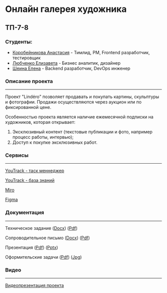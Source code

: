 # Онлайн галерея художника
## ТП-7-8
### Студенты:
- [Коробейникова Анастасия](https://github.com/korobasssss) - Тимлид, PM, Frontend разработчик, тестировщик
- [Любченко Елизавета](https://github.com/linkouwu) - Бизнес аналитик, дизайнер
- [Шеина Елена](https://github.com/raiden-20)  -  Backend разработчик, DevOps инженер

### Описание проекта
---
Проект "Lindéro" позволяет продавать и покупать картины, скульптуры и фотографии. Продажи осуществляются через аукцион или по фиксированной цене. 

Особенностью проекта является наличие ежемесячной подписки на художников, которая открывает:
  1. Эксклюзивный контент (текстовые публикации и фото, например процесс работы, интервью);
  2. Доступ к покупке эксклюзивных работ.
 

### Сервисы
---
[YouTrack - таск меннеджер](https://online-gallery.youtrack.cloud/agiles/159-2/current)

[YouTrack - база знаний](https://online-gallery.youtrack.cloud/articles/OG)

[Miro](https://miro.com/app/board/uXjVNqkFE7Q=/?share_link_id=337584141271)

[Figma](https://www.figma.com/file/xmcTy6ej7tSEEIU4bSWGko/Online-gallery?type=design&node-id=0%3A1&mode=design&t=5nymTrBTc3rGum0C-1)

### Документация
---

Техническое задание ([Docx](https://github.com/raiden-20/online_gallery/blob/main/Документация/Техническое%20задание/Техническое%20задание.docx)) ([Pdf](https://github.com/raiden-20/online_gallery/blob/main/Документация/Техническое%20задание/Техническое%20задание.pdf))

Сопроводительное письмо ([Docx](https://github.com/raiden-20/online_gallery/blob/main/Документация/Сопроводительное%20письмо/Сопроводительное%20письмо.docx)) ([Pdf](https://github.com/raiden-20/online_gallery/blob/main/Документация/Сопроводительное%20письмо/Сопроводительное%20письмо.pdf))

Презентация ([Pdf](https://github.com/raiden-20/online_gallery/blob/main/Документация/Презентация/Презентация.pdf)) ([Pptx](https://github.com/raiden-20/online_gallery/blob/main/Документация/Презентация/Презентация.pptx))

Оформительские задачи ([Pdf](https://github.com/raiden-20/online_gallery/blob/main/Документация/Оформительские%20задачи/Оформительские%20задачи.pdf)) ([Jpg](https://github.com/raiden-20/online_gallery/blob/main/Документация/Оформительские%20задачи/Оформительские%20задачи.jpg))

### Видео
---
[Видеопрезентация проекта](https://youtu.be/BgPJE7r_WCw)